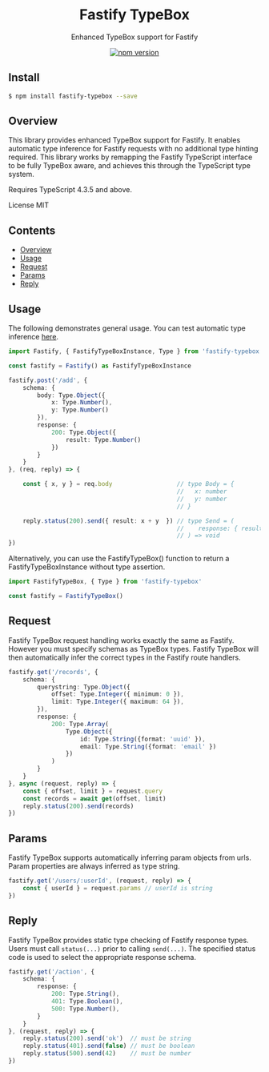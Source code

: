 <div align='center'>

<h1>Fastify TypeBox</h1>

<p>Enhanced TypeBox support for Fastify</p>

[![npm version](https://badge.fury.io/js/fastify-typebox.svg)](https://badge.fury.io/js/fastify-typebox)

</div>

## Install

```bash
$ npm install fastify-typebox --save
```

## Overview

This library provides enhanced TypeBox support for Fastify. It enables automatic type inference for Fastify requests with no additional type hinting required. This library works by remapping the Fastify TypeScript interface to be fully TypeBox aware, and achieves this through the TypeScript type system.

Requires TypeScript 4.3.5 and above.

License MIT

## Contents

- [Overview](#Overview)
- [Usage](#Usage)
- [Request](#Request)
- [Params](#Params)
- [Reply](#Reply)

## Usage

The following demonstrates general usage. You can test automatic type inference [here](https://www.typescriptlang.org/play?#code/JYWwDg9gTgLgBAMQIYGcbAGYE8A0cDeiq62AKlmAKYBCEAHgJIB2aSTAxpXuVXAL5wMUCCDgByDMUxYAtDAqUARvTEBYAFAb2EFvElppcALxED2ABQBKOKlMksPGvWasOlDRv32AdJDTmxAHokABMQsTxCDTgYuBR2AAtKECQALgJo2KzlEKx0x28AeUUAK0p2GHN8TKzauDp8hW8AOQBXEEVKKCscGrrYvLgCto6uqz6svkte9X64KEoUSBZKdOrZudiAJgAGHcaqItLyyvXN-oWUVoAbGAPKFvbO7ssJ-qm3mL4+7-U+PHMCwAjngFmBrlhrEYAHwZTQbGLaXQEep4LD8YzzShA7w5dHnfqBQJweS8Wi5TFnAnUmnnImxBpwJhPLqfWnsgn0mKDZmjKBsjmCur0359MEQ7ysGCtFDmXY7SySyhMEJVLFXW7pOhwADUcHxUzg9NJlDgAGVlSFMeYBUK7UbibFLssUKsUZcbncmSyoPxbfbBfSobCAG4QYAhDRTIA).

```typescript
import Fastify, { FastifyTypeBoxInstance, Type } from 'fastify-typebox'

const fastify = Fastify() as FastifyTypeBoxInstance

fastify.post('/add', { 
    schema: {
        body: Type.Object({
            x: Type.Number(),
            y: Type.Number()
        }),
        response: {
            200: Type.Object({
                result: Type.Number()
            })
        }
    }
}, (req, reply) => {

    const { x, y } = req.body                  // type Body = {
                                               //   x: number
                                               //   y: number
                                               // }

    reply.status(200).send({ result: x + y  }) // type Send = (
                                               //    response: { result: number }
                                               // ) => void
})
```
Alternatively, you can use the FastifyTypeBox() function to return a FastifyTypeBoxInstance without type assertion.

```typescript
import FastifyTypeBox, { Type } from 'fastify-typebox'

const fastify = FastifyTypeBox()
```

## Request

Fastify TypeBox request handling works exactly the same as Fastify. However you must specify schemas as TypeBox types. Fastify TypeBox will then automatically infer the correct types in the Fastify route handlers.

```typescript
fastify.get('/records', {
    schema: {
        querystring: Type.Object({
            offset: Type.Integer({ minimum: 0 }),
            limit: Type.Integer({ maximum: 64 }),
        }),
        response: {
            200: Type.Array(
                Type.Object({
                    id: Type.String({format: 'uuid' }),
                    email: Type.String({format: 'email' })
                })
            )
        }
    }
}, async (request, reply) => {
    const { offset, limit } = request.query
    const records = await get(offset, limit)
    reply.status(200).send(records)
})
```

## Params

Fastify TypeBox supports automatically inferring param objects from urls. Param properties are always inferred as type string.

```typescript
fastify.get('/users/:userId', (request, reply) => {
    const { userId } = request.params // userId is string
})
```

## Reply

Fastify TypeBox provides static type checking of Fastify response types. Users must call `status(...)` prior to calling `send(...)`. The specified status code is used to select the appropriate response schema.

```typescript
fastify.get('/action', {
    schema: {
        response: {
            200: Type.String(),
            401: Type.Boolean(),
            500: Type.Number(),
        }
    }
}, (request, reply) => {
    reply.status(200).send('ok')  // must be string
    reply.status(401).send(false) // must be boolean
    reply.status(500).send(42)    // must be number
})
```

